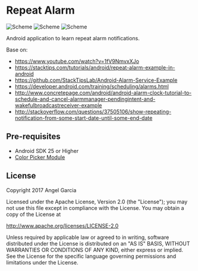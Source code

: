 Repeat Alarm
=============

![Scheme](/screenshots/device-2017-03-11-172715x.png)
![Scheme](/screenshots/device-2017-03-11-172808x.png)
![Scheme](/screenshots/device-2017-03-11-172852x.png)


Android application to learn repeat alarm notifications.

Base on:
- https://www.youtube.com/watch?v=1fV9NmvxXJo
- https://stacktips.com/tutorials/android/repeat-alarm-example-in-android
- https://github.com/StackTipsLab/Android-Alarm-Service-Example
- https://developer.android.com/training/scheduling/alarms.html
- http://www.concretepage.com/android/android-alarm-clock-tutorial-to-schedule-and-cancel-alarmmanager-pendingintent-and-wakefulbroadcastreceiver-example
- http://stackoverflow.com/questions/37505106/show-repeating-notification-from-some-start-date-until-some-end-date



Pre-requisites
--------------
- Android SDK 25 or Higher
- [Color Picker Module](http://www.materialdoc.com/color-picker/)





## License

Copyright 2017 Angel Garcia

Licensed under the Apache License, Version 2.0 (the "License"); you may not use this file except in compliance with the License. You may obtain a copy of the License at

http://www.apache.org/licenses/LICENSE-2.0

Unless required by applicable law or agreed to in writing, software distributed under the License is distributed on an "AS IS" BASIS, WITHOUT WARRANTIES OR CONDITIONS OF ANY KIND, either express or implied. See the License for the specific language governing permissions and limitations under the License.


